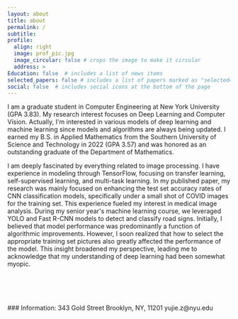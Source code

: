 ```yaml
---
layout: about
title: about
permalink: /
subtitle: 
profile:
  align: right
  image: prof_pic.jpg
  image_circular: false # crops the image to make it circular
  address: >
Education: false  # includes a list of news items
selected_papers: false # includes a list of papers marked as "selected={true}"
social: false  # includes social icons at the bottom of the page
---
```

I am a graduate student in Computer Engineering at New York University (GPA 3.83). My research interest focuses on Deep Learning and Computer Vision. Actually, I'm interested in various models of deep learning and machine learning since models and algorithms are always being updated.
I earned my B.S. in Applied Mathematics from the Southern University of Science and Technology in 2022 (GPA 3.57) and was honored as an outstanding graduate of the Department of Mathematics.

I am deeply fascinated by everything related to image processing. I have experience in modeling through TensorFlow, focusing on transfer learning, self-supervised learning, and multi-task learning. In my published paper, my research was mainly focused on enhancing the test set accuracy rates of CNN classification models, specifically under a small shot of COVID images for the training set. This experience fueled my interest in medical image analysis. During my senior year's machine learning course, we leveraged YOLO and Fast R-CNN models to detect and classify road signs. Initially, I believed that model performance was predominantly a function of algorithmic improvements. However, I soon realized that how to select the appropriate training set pictures also greatly affected the performance of the model. This insight broadened my perspective, leading me to acknowledge that my understanding of deep learning had been somewhat myopic.

<br/>
<br/>
<br/>
<br/>
### Information:
  343 Gold Street
  Brooklyn, NY, 11201
  yujie.z@nyu.edu
